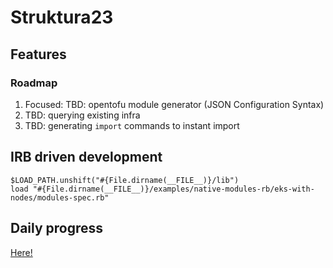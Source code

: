 # Struktura23

## Features

### Roadmap 

1. Focused: TBD: opentofu module generator (JSON Configuration Syntax)
2. TBD: querying existing infra
3. TBD: generating `import` commands to instant import


## IRB driven development

```
$LOAD_PATH.unshift("#{File.dirname(__FILE__)}/lib")
load "#{File.dirname(__FILE__)}/examples/native-modules-rb/eks-with-nodes/modules-spec.rb"
```


## Daily progress


[Here!](deyliki.md)
 
